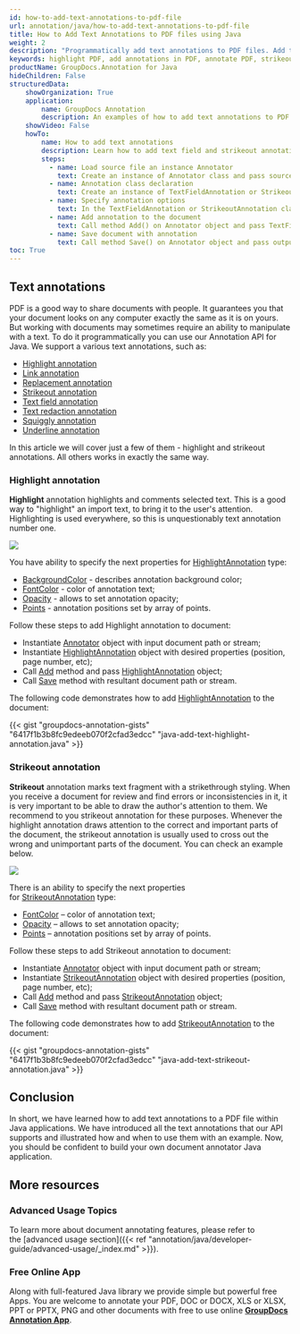 ```yaml
---
id: how-to-add-text-annotations-to-pdf-file
url: annotation/java/how-to-add-text-annotations-to-pdf-file
title: How to Add Text Annotations to PDF files using Java
weight: 2
description: "Programmatically add text annotations to PDF files. Add text field and strikeout annotations using Java API."
keywords: highlight PDF, add annotations in PDF, annotate PDF, strikeout text for PDF
productName: GroupDocs.Annotation for Java
hideChildren: False
structuredData:
    showOrganization: True
    application:    
        name: GroupDocs Annotation
        description: An examples of how to add text annotations to PDF documents using Java API.
    showVideo: False
    howTo:
        name: How to add text annotations
        description: Learn how to add text field and strikeout annotations to the PDF document
        steps:
          - name: Load source file an instance Annotator
            text: Create an instance of Annotator class and pass source file path as a constructor parameter. You may specify absolute or relative file path as per your requirements. 
          - name: Annotation class declaration
            text: Create an instance of TextFieldAnnotation or StrikeoutAnnotation class.
          - name: Specify annotation options 
            text: In the TextFieldAnnotation or StrikeoutAnnotation class constructor pass parameters.
          - name: Add annotation to the document
            text: Call method Add() on Annotator object and pass TextFieldAnnotation or StrikeoutAnnotation instance there.
          - name: Save document with annotation
            text: Call method Save() on Annotator object and pass output file destination there.
toc: True
---
```


## Text annotations

PDF is a good way to share documents with people. It guarantees you that your document looks on any computer exactly the same as it is on yours. But working with documents may sometimes require an ability to manipulate with a text. To do it programmatically you can use our Annotation API for Java. We support a various text annotations, such as: 

* [Highlight annotation](https://apireference.groupdocs.com/java/annotation/groupdocs.annotation.models.annotationmodels/highlightannotation)
* [Link annotation](https://apireference.groupdocs.com/annotation/java/groupdocs.annotation.models.annotationmodels/linkannotation)
* [Replacement annotation](https://apireference.groupdocs.com/annotation/java/groupdocs.annotation.models.annotationmodels/replacementannotation)
* [Strikeout annotation](https://apireference.groupdocs.com/annotation/java/groupdocs.annotation.models.annotationmodels/strikeoutannotation)
* [Text field annotation](https://apireference.groupdocs.com/annotation/java/groupdocs.annotation.models.annotationmodels/textfieldannotation)
* [Text redaction annotation](https://apireference.groupdocs.com/annotation/java/groupdocs.annotation.models.annotationmodels/textredactionannotation)
* [Squiggly annotation](https://apireference.groupdocs.com/annotation/java/groupdocs.annotation.models.annotationmodels/squigglyannotation)
* [Underline annotation](https://apireference.groupdocs.com/annotation/java/groupdocs.annotation.models.annotationmodels/underlineannotation)

In this article we will cover just a few of them - highlight and strikeout annotations. All others works in exactly the same way.

### Highlight annotation 

**Highlight** annotation highlights and comments selected text. This is a good way to "highlight" an import text, to bring it to the user's attention. Highlighting is used everywhere, so this is unquestionably text annotation number one.

![](/annotation/java/images/add-highlight-annotation.png)

You have ability to specify the next properties for [HighlightAnnotation](https://apireference.groupdocs.com/java/annotation/groupdocs.annotation.models.annotationmodels/highlightannotation) type:

*   [BackgroundColor](https://apireference.groupdocs.com/annotation/java/groupdocs.annotation.models.annotationmodels/areaannotation/properties/backgroundcolor) - describes annotation background color;
*   [FontColor](https://apireference.groupdocs.com/annotation/java/groupdocs.annotation.models.annotationmodels/linkannotation/properties/fontcolor) - color of annotation text;
*   [Opacity](https://apireference.groupdocs.com/annotation/java/groupdocs.annotation.models.annotationmodels/areaannotation/properties/opacity) - allows to set annotation opacity;
*   [Points](https://apireference.groupdocs.com/annotation/java/groupdocs.annotation.models.annotationmodels/linkannotation/properties/points) - annotation positions set by array of points.

Follow these steps to add Highlight annotation to document:

*   Instantiate [Annotator](https://apireference.groupdocs.com/java/annotation/groupdocs.annotation/annotator) object with input document path or stream;
*   Instantiate [HighlightAnnotation](https://apireference.groupdocs.com/java/annotation/groupdocs.annotation.models.annotationmodels/highlightannotation) object with desired properties (position, page number, etc);
*   Call [Add](https://apireference.groupdocs.com/java/annotation/groupdocs.annotation/annotator/methods/add) method and pass [HighlightAnnotation](https://apireference.groupdocs.com/java/annotation/groupdocs.annotation.models.annotationmodels/highlightannotation) object;
*   Call [Save](https://apireference.groupdocs.com/java/annotation/groupdocs.annotation/annotator/methods/save/index) method with resultant document path or stream.  
      

The following code demonstrates how to add [HighlightAnnotation](https://apireference.groupdocs.com/java/annotation/groupdocs.annotation.models.annotationmodels/highlightannotation) to the document:

{{< gist "groupdocs-annotation-gists" "6417f1b3b8fc9edeeb070f2cfad3edcc" "java-add-text-highlight-annotation.java" >}}

### Strikeout annotation

**Strikeout** annotation marks text fragment with a strikethrough styling. When you receive a document for review and find errors or inconsistencies in it, it is very important to be able to draw the author's attention to them. We recommend to you strikeout annotation for these purposes. Whenever the highlight annotation draws attention to the correct and important parts of the document, the strikeout annotation is usually used to cross out the wrong and unimportant parts of the document. You can check an example below. 

![](/annotation/java/images/add-strikeout-annotation.png)

There is an ability to specify the next properties for [StrikeoutAnnotation](https://apireference.groupdocs.com/java/annotation/groupdocs.annotation.models.annotationmodels/strikeoutannotation) type:

*   [FontColor](https://apireference.groupdocs.com/annotation/java/groupdocs.annotation.models.annotationmodels/strikeoutannotation/properties/fontcolor) – color of annotation text;
*   [Opacity](https://apireference.groupdocs.com/annotation/java/groupdocs.annotation.models.annotationmodels/areaannotation/properties/opacity) – allows to set annotation opacity;
*   [Points](https://apireference.groupdocs.com/annotation/java/groupdocs.annotation.models.annotationmodels/strikeoutannotation/properties/points) – annotation positions set by array of points.  
      


Follow these steps to add Strikeout annotation to document:

*   Instantiate [Annotator](https://apireference.groupdocs.com/java/annotation/groupdocs.annotation/annotator) object with input document path or stream;
*   Instantiate [StrikeoutAnnotation](https://apireference.groupdocs.com/java/annotation/groupdocs.annotation.models.annotationmodels/strikeoutannotation) object with desired properties (position, page number, etc);
*   Call [Add](https://apireference.groupdocs.com/java/annotation/groupdocs.annotation/annotator/methods/add) method and pass [StrikeoutAnnotation](https://apireference.groupdocs.com/java/annotation/groupdocs.annotation.models.annotationmodels/strikeoutannotation) object;
*   Call [Save](https://apireference.groupdocs.com/java/annotation/groupdocs.annotation/annotator/methods/save/index) method with resultant document path or stream.
 


The following code demonstrates how to add [StrikeoutAnnotation](https://apireference.groupdocs.com/java/annotation/groupdocs.annotation.models.annotationmodels/strikeoutannotation) to the document:

{{< gist "groupdocs-annotation-gists" "6417f1b3b8fc9edeeb070f2cfad3edcc" "java-add-text-strikeout-annotation.java" >}}

## Conclusion

In short, we have learned how to add text annotations to a PDF file within Java applications. We have introduced all the text annotations that our API supports and illustrated how and when to use them with an example. Now, you should be confident to build your own document annotator Java application. 

## More resources
### Advanced Usage Topics
To learn more about document annotating features, please refer to the [advanced usage section]({{< ref "annotation/java/developer-guide/advanced-usage/_index.md" >}}).
    

### Free Online App
Along with full-featured Java library we provide simple but powerful free Apps.
You are welcome to annotate your PDF, DOC or DOCX, XLS or XLSX, PPT or PPTX, PNG and other documents with free to use online **[GroupDocs Annotation App](https://products.groupdocs.app/annotation)**.
